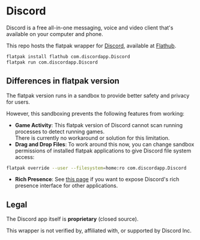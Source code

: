 # Discord

Discord is a free all-in-one messaging, voice and video client that's available on your computer and phone.

This repo hosts the flatpak wrapper for [Discord](https://discord.com/), available at [Flathub](https://flathub.org/apps/details/com.discordapp.Discord).

```sh
flatpak install flathub com.discordapp.Discord
flatpak run com.discordapp.Discord
```


## Differences in flatpak version

The flatpak version runs in a sandbox to provide better safety and privacy for users.

However, this sandboxing prevents the following features from working:

- **Game Activity**: This flatpak version of Discord cannot scan running processes to detect running games.  
  There is currently no workaround or solution for this limitation.
- **Drag and Drop Files**: To work around this now, you can change sandbox permissions of installed flatpak applications to give Discord file system access:

```sh
flatpak override --user --filesystem=home:ro com.discordapp.Discord
```

- **Rich Presence**: See [this page](https://github.com/flathub/com.discordapp.Discord/wiki/Rich-Precense-(discord-rpc)) if you want to expose Discord's rich presence interface for other applications.


## Legal

The Discord app itself is **proprietary** (closed source).

This wrapper is not verified by, affiliated with, or supported by Discord Inc.
